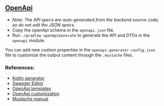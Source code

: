 ## [OpenApi](https://swagger.io/specification/)
- _Note: The API specs are auto-generated from the backend source code, so do not edit the JSON specs._
- Copy the openApi schema in the `openapi.json` file.
- Run `./gradlew openApiGenerate` to generate the API and DTOs in the `openapi` module.

You can add new custom properties in the `openapi-generator-config.json` file to customize the output content through the `.mustache` files.

### References:
- [Kotlin generator](https://github.com/OpenAPITools/openapi-generator/blob/master/docs/generators/kotlin.md)
- [Swagger Editor](https://editor.swagger.io/)
- [OpenApi templates](https://openapi-generator.tech/docs/templating)
- [OpenApi customization](https://openapi-generator.tech/docs/customization)
- [Mustache manual](https://jgonggrijp.gitlab.io/wontache/mustache.5.html)
